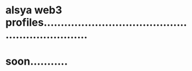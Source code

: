 # alsya web3 profiles..................................................................
# soon...........
